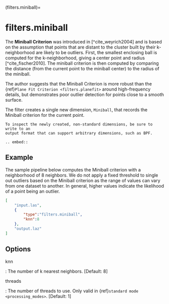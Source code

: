 (filters.miniball)=

# filters.miniball

The **Miniball Criterion** was introduced in [^cite_weyrich2004] and is based on the
assumption that points that are distant to the cluster built by their
k-neighborhood are likely to be outliers. First, the smallest enclosing ball is
computed for the k-neighborhood, giving a center point and radius
[^cite_fischer2010]. The miniball criterion is then computed by comparing the
distance (from the current point to the miniball center) to the radius of the
miniball.

The author suggests that the Miniball Criterion is more robust than the
{ref}`Plane Fit Criterion <filters.planefit>` around high-frequency details,
but demonstrates poor outlier detection for points close to a smooth surface.

The filter creates a single new dimension, `Miniball`, that records the
Miniball criterion for the current point.

```{note}
To inspect the newly created, non-standard dimensions, be sure to write to an
output format that can support arbitrary dimensions, such as BPF.
```

```{eval-rst}
.. embed::
```

## Example

The sample pipeline below computes the Miniball criterion with a neighborhood
of 8 neighbors. We do not apply a fixed threshold to single out outliers based
on the Miniball criterion as the range of values can vary from one dataset to
another. In general, higher values indicate the likelihood of a point being an
outlier.

```json
[
    "input.las",
    {
        "type":"filters.miniball",
        "knn":8
    },
    "output.laz"
]
```

## Options

knn

: The number of k nearest neighbors. \[Default: 8\]

threads

: The number of threads to use. Only valid in {ref}`standard mode <processing_modes>`. \[Default: 1\]

```{include} filter_opts.md
```
